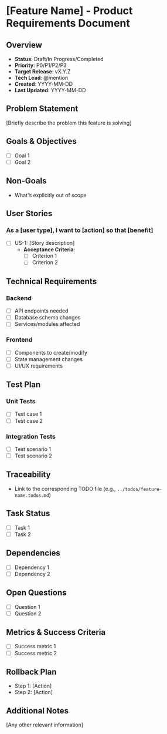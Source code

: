 # [Feature Name] - Product Requirements Document

## Overview
- **Status**: Draft/In Progress/Completed
- **Priority**: P0/P1/P2/P3
- **Target Release**: vX.Y.Z
- **Tech Lead**: @mention
- **Created**: YYYY-MM-DD
- **Last Updated**: YYYY-MM-DD

## Problem Statement
[Briefly describe the problem this feature is solving]

## Goals & Objectives
- [ ] Goal 1
- [ ] Goal 2

## Non-Goals
- What's explicitly out of scope

## User Stories
### As a [user type], I want to [action] so that [benefit]
- [ ] US-1: [Story description]
  - **Acceptance Criteria**:
    - [ ] Criterion 1
    - [ ] Criterion 2

## Technical Requirements
### Backend
- [ ] API endpoints needed
- [ ] Database schema changes
- [ ] Services/modules affected

### Frontend
- [ ] Components to create/modify
- [ ] State management changes
- [ ] UI/UX requirements

## Test Plan
### Unit Tests
- [ ] Test case 1
- [ ] Test case 2

### Integration Tests
- [ ] Test scenario 1
- [ ] Test scenario 2

## Traceability
- Link to the corresponding TODO file (e.g., `../todos/feature-name.todos.md`)

## Task Status
- [ ] Task 1
- [ ] Task 2

## Dependencies
- [ ] Dependency 1
- [ ] Dependency 2

## Open Questions
- [ ] Question 1
- [ ] Question 2

## Metrics & Success Criteria
- [ ] Success metric 1
- [ ] Success metric 2

## Rollback Plan
- Step 1: [Action]
- Step 2: [Action]

## Additional Notes
[Any other relevant information]

